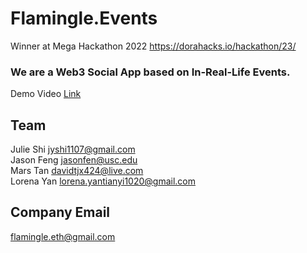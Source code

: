 # Flamingle.Events
Winner at Mega Hackathon 2022 https://dorahacks.io/hackathon/23/

### We are a Web3 Social App based on In-Real-Life Events.

Demo Video [Link](https://www.youtube.com/watch?v=v3k1f27uWkE)

## Team
Julie Shi jyshi1107@gmail.com
<br/>
Jason Feng jasonfen@usc.edu
<br/>
Mars Tan davidtjx424@live.com
<br/>
Lorena Yan lorena.yantianyi1020@gmail.com

## Company Email
flamingle.eth@gmail.com
  
